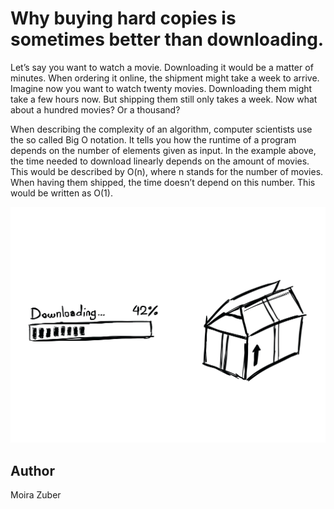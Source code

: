 <!-- BEGIN TITLE -->
# Why buying hard copies is sometimes better than downloading.
<!-- END TITLE -->

<!-- BEGIN BODY -->
Let’s say you want to watch a movie. Downloading it would be a matter of minutes. When ordering it online, the shipment might take a week to arrive. Imagine now you want to watch twenty movies. Downloading them might take a few hours now. But shipping them still only takes a week. Now what about a hundred movies? Or a thousand?

When describing the complexity of an algorithm, computer scientists use the so called Big O notation. It tells you how the runtime of a program depends on the number of elements given as input. In the example above, the time needed to download linearly depends on the amount of movies. This would be described by O(n), where n stands for the number of movies. When having them shipped, the time doesn’t depend on this number. This would be written as O(1).
<!-- END BODY -->


![Big O Notation](../images/image-030-big-o-notation.jpg)



## Author
<!-- BEGIN AUTHOR -->
Moira Zuber
<!-- END AUTHOR -->
